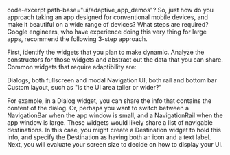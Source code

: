 code-excerpt path-base="ui/adaptive_app_demos"?
So, just how do you approach taking an app
designed for conventional mobile devices,
and make it beautiful on a wide range
of devices? What steps are required?
Google engineers, who have experience doing this
very thing for large apps, recommend the
following 3-step approach.

First, identify the widgets that you plan to
make dynamic. Analyze the constructors for those
widgets and abstract out the data that you can share.
Common widgets that require adaptibility are:

Dialogs, both fullscreen and modal
Navigation UI, both rail and bottom bar
Custom layout, such as "is the UI area taller or wider?"

For example, in a Dialog widget, you can share
the info that contains the content of the dialog.
Or, perhaps you want to switch between a
NavigationBar when the app window is small,
and a NavigationRail when the app window is large.
These widgets would likely share a list of
navigable destinations. In this case,
you might create a Destination widget to hold
this info, and specify the Destination as having both
an icon and a text label.
Next, you will evaluate your screen size to decide
on how to display your UI.
